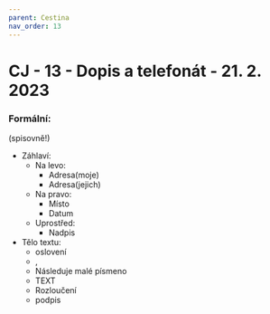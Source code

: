 ```yaml
---
parent: Cestina
nav_order: 13
---
```

# CJ - 13 - Dopis a telefonát - 21. 2. 2023
### Formální:
(spisovně!)
- Záhlaví:
	- Na levo:
		- Adresa(moje)
		- Adresa(jejich)
	- Na pravo:
		- Místo
		- Datum
	- Uprostřed:
		- Nadpis
- Tělo textu:
	- oslovení
	- ,
	- Následuje malé písmeno
	- TEXT
	- Rozloučení
	- podpis